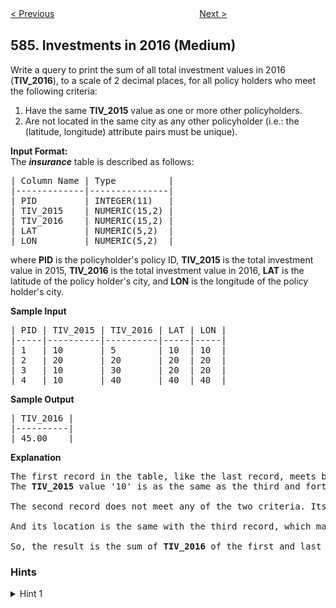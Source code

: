 <!--|This file generated by command(leetcode description); DO NOT EDIT.    |-->
<!--+----------------------------------------------------------------------+-->
<!--|@author    openset <openset.wang@gmail.com>                           |-->
<!--|@link      https://github.com/openset                                 |-->
<!--|@home      https://github.com/openset/leetcode                        |-->
<!--+----------------------------------------------------------------------+-->

[< Previous](https://github.com/openset/leetcode/tree/master/problems/find-customer-referee "Find Customer Referee")
　　　　　　　　　　　　　　　　
[Next >](https://github.com/openset/leetcode/tree/master/problems/customer-placing-the-largest-number-of-orders "Customer Placing the Largest Number of Orders")

## 585. Investments in 2016 (Medium)

<p>Write a query to print the sum of all total investment values in 2016 (<b>TIV_2016</b>), to a scale of 2 decimal places, for all policy holders who meet the following criteria:</p>

<ol>
	<li>Have the same <b>TIV_2015</b> value as one or more other policyholders.</li>
	<li>Are not located in the same city as any other policyholder (i.e.: the (latitude, longitude) attribute pairs must be unique).</li>
</ol>

<p><b>Input Format:</b><br />
The <b><i>insurance</i></b> table is described as follows:</p>

<pre>
| Column Name | Type          |
|-------------|---------------|
| PID         | INTEGER(11)   |
| TIV_2015    | NUMERIC(15,2) |
| TIV_2016    | NUMERIC(15,2) |
| LAT         | NUMERIC(5,2)  |
| LON         | NUMERIC(5,2)  |
</pre>

<p>where <b>PID</b> is the policyholder&#39;s policy ID, <b>TIV_2015</b> is the total investment value in 2015, <b>TIV_2016</b> is the total investment value in 2016, <b>LAT</b> is the latitude of the policy holder&#39;s city, and <b>LON</b> is the longitude of the policy holder&#39;s city.</p>

<p><b>Sample Input</b></p>

<pre>
| PID | TIV_2015 | TIV_2016 | LAT | LON |
|-----|----------|----------|-----|-----|
| 1   | 10       | 5        | 10  | 10  |
| 2   | 20       | 20       | 20  | 20  |
| 3   | 10       | 30       | 20  | 20  |
| 4   | 10       | 40       | 40  | 40  |
</pre>

<p><b>Sample Output</b></p>

<pre>
| TIV_2016 |
|----------|
| 45.00    |
</pre>

<p><b>Explanation</b></p>

<pre>
The first record in the table, like the last record, meets both of the two criteria.
The <b>TIV_2015</b> value &#39;10&#39; is as the same as the third and forth record, and its location unique.

The second record does not meet any of the two criteria. Its <b>TIV_2015</b> is not like any other policyholders.

And its location is the same with the third record, which makes the third record fail, too.

So, the result is the sum of <b>TIV_2016</b> of the first and last record, which is 45.</pre>

### Hints
<details>
<summary>Hint 1</summary>
Make the (LAT, LON) a pair to represent the location information
</details>
